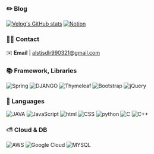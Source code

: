 <!-- <div align="center"> -->

### ✏️ Blog
[![Velog's GitHub stats](https://velog-readme-stats.vercel.app/api/badge?name=m1nddoong)](https://velog.io/@alstjsdlr0321)
[![Notion](https://img.shields.io/badge/Notion-%23000000.svg?style=for-the-badge&logo=notion&logoColor=white)](https://m1nddoong.vercel.app/)

### 🤙🏻 Contact
✉️ **Email** | alstjsdlr990321@gmail.com


### 📚 Framework, Libraries
![Spring](https://img.shields.io/badge/spring-%236DB33F.svg?style=for-the-badge&logo=spring&logoColor=white)
![DJANGO](https://img.shields.io/badge/Django-092E20?style=for-the-badge&logo=django&logoColor=white)
![Thymeleaf](https://img.shields.io/badge/Thymeleaf-%23005C0F.svg?style=for-the-badge&logo=Thymeleaf&logoColor=white)
![Bootstrap](https://img.shields.io/badge/bootstrap-%238511FA.svg?style=for-the-badge&logo=bootstrap&logoColor=white)
![jQuery](https://img.shields.io/badge/jquery-%230769AD.svg?style=for-the-badge&logo=jquery&logoColor=white)

### 💬 Languages


![JAVA](https://img.shields.io/badge/Java-ED8B00?style=for-the-badge&logo=openjdk&logoColor=white)
![JavaScript](https://img.shields.io/badge/javascript-%23323330.svg?style=for-the-badge&logo=javascript&logoColor=%23F7DF1E)
![html](https://img.shields.io/badge/HTML5-E34F26?style=for-the-badge&logo=html5&logoColor=white)
![CSS](https://img.shields.io/badge/CSS-239120?&style=for-the-badge&logo=css3&logoColor=white)
![python](https://img.shields.io/badge/Python-3776AB?style=for-the-badge&logo=python&logoColor=white)
![C](https://img.shields.io/badge/C-00599C?style=for-the-badge&logo=c&logoColor=white)
![C++](https://img.shields.io/badge/C%2B%2B-00599C?style=for-the-badge&logo=c%2B%2B&logoColor=white)


### ⛅ Cloud & DB

![AWS](https://img.shields.io/badge/Amazon_AWS-FF9900?style=for-the-badge&logo=amazonaws&logoColor=white)
![Google Cloud](https://img.shields.io/badge/Google_Cloud-4285F4?style=for-the-badge&logo=google-cloud&logoColor=white)
![MYSQL](https://img.shields.io/badge/MySQL-005C84?style=for-the-badge&logo=mysql&logoColor=white)


  
</div>
  

